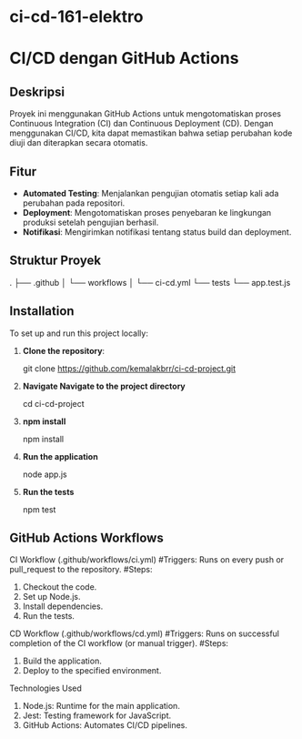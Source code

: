 # ci-cd-161-elektro

# CI/CD dengan GitHub Actions

## Deskripsi
Proyek ini menggunakan GitHub Actions untuk mengotomatiskan proses Continuous Integration (CI) dan Continuous Deployment (CD). Dengan menggunakan CI/CD, kita dapat memastikan bahwa setiap perubahan kode diuji dan diterapkan secara otomatis.

## Fitur
- **Automated Testing**: Menjalankan pengujian otomatis setiap kali ada perubahan pada repositori.
- **Deployment**: Mengotomatiskan proses penyebaran ke lingkungan produksi setelah pengujian berhasil.
- **Notifikasi**: Mengirimkan notifikasi tentang status build dan deployment.

## Struktur Proyek

.
├── .github
│   └── workflows
│       └── ci-cd.yml
└── tests
    └── app.test.js

## Installation

To set up and run this project locally:

1. **Clone the repository**:
   
   git clone https://github.com/kemalakbrr/ci-cd-project.git
   
2. **Navigate Navigate to the project directory**

   cd ci-cd-project

3. **npm install**

   npm install
4. **Run the application**

   node app.js

5. **Run the tests**

    npm test

## GitHub Actions Workflows

CI Workflow (.github/workflows/ci.yml)
#Triggers: Runs on every push or pull_request to the repository.
#Steps:
1. Checkout the code.
2. Set up Node.js.
3. Install dependencies.
4. Run the tests.

CD Workflow (.github/workflows/cd.yml)
#Triggers: Runs on successful completion of the CI workflow (or manual trigger).
#Steps:
1. Build the application.
2. Deploy to the specified environment.

Technologies Used
1. Node.js: Runtime for the main application.
2. Jest: Testing framework for JavaScript.
3. GitHub Actions: Automates CI/CD pipelines.
   

